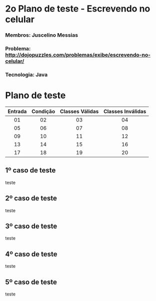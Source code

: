 # 2o Plano de teste - Escrevendo no celular
### Membros: Juscelino Messias
### Problema: http://dojopuzzles.com/problemas/exibe/escrevendo-no-celular/
### Tecnologia: Java


# Plano de teste

Entrada | Condição | Classes Válidas | Classes Inválidas
:-----: | :------: | :-------------: | :---------------:
  01    |    02    |        03       |         04
  05    |    06    |        07       |         08
  09    |    10    |        11       |         12
  13    |    14    |        15       |         16
  17    |    18    |        19       |         20  


## 1º caso de teste
teste

## 2º caso de teste
teste

## 3º caso de teste
teste

## 4º caso de teste
teste

## 5º caso de teste
teste
